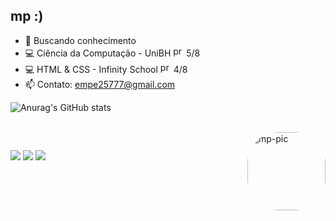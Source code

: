 ## mp :)

- 🔭 Buscando conhecimento
- 💻 Ciência da Computação - UniBH <img alt="progresso_infinity" height="17" src="https://media.discordapp.net/attachments/789290063405776910/1348689628055601262/62.5.png?ex=67d06098&is=67cf0f18&hm=5f2dde47f32ee68af7a0c9ffa5800e6fb28a18ee53ffc9113719a76336691f5e&=&format=webp&quality=lossless&width=575&height=80"> 5/8
- 💻 HTML & CSS - Infinity School <img alt="progresso_infinity" height="17" src="https://media.discordapp.net/attachments/789290063405776910/1348689628055601262/62.5.png?ex=67d06098&is=67cf0f18&hm=5f2dde47f32ee68af7a0c9ffa5800e6fb28a18ee53ffc9113719a76336691f5e&=&format=webp&quality=lossless&width=575&height=80"> 4/8
- 📫 Contato: empe25777@gmail.com


![Anurag's GitHub stats](https://github-readme-stats.vercel.app/api?username=emepe&show_icons=true&theme=transparent)
<div style="display: inline_block"><br>
  <img align="right" alt="mp-pic" height="125" width="125" style="border-radius:50px;" src="https://media.discordapp.net/attachments/789289341922967583/1088480449334104124/picasion.com_4fce2d1ad976010176300fc98efcce8e.gif?width=375&height=375"">
</div>
  
  ##
 
<div> 
  <a href = "mailto:empe25777@gmail.com"><img src="https://img.shields.io/badge/-Gmail-%23333?style=for-the-badge&logo=gmail&logoColor=white" target="_blank"></a>
  <a href="https://www.linkedin.com/in/mariapaula--sousa/" target="_blank"><img src="https://img.shields.io/badge/-LinkedIn-%230077B5?style=for-the-badge&logo=linkedin&logoColor=white" target="_blank"></a> 
  <a href="https://instagram.com/toverysauce" target="_blank"><img src="https://img.shields.io/badge/-Instagram-%23E4405F?style=for-the-badge&logo=instagram&logoColor=white" target="_blank"></a>
  



